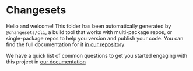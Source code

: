 # Changesets

Hello and welcome! This folder has been automatically generated by `@changesets/cli`, a build tool that works with multi-package repos, or single-package repos to help you version and publish your code. You can find the full documentation for it [in our repository](https://github.com/changesets/changesets)

We have a quick list of common questions to get you started engaging with this project in
[our documentation](https://github.com/changesets/changesets/blob/main/docs/common-questions.md)
